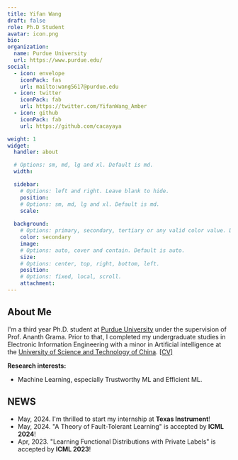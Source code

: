 ```yaml
---
title: Yifan Wang
draft: false
role: Ph.D Student
avatar: icon.png
bio: 
organization:
  name: Purdue University
  url: https://www.purdue.edu/
social:
  - icon: envelope
    iconPack: fas
    url: mailto:wang5617@purdue.edu
  - icon: twitter
    iconPack: fab
    url: https://twitter.com/YifanWang_Amber
  - icon: github
    iconPack: fab
    url: https://github.com/cacayaya

weight: 1
widget:
  handler: about

  # Options: sm, md, lg and xl. Default is md.
  width:

  sidebar:
    # Options: left and right. Leave blank to hide.
    position:
    # Options: sm, md, lg and xl. Default is md.
    scale:
  
  background:
    # Options: primary, secondary, tertiary or any valid color value. Default is primary.
    color: secondary
    image:
    # Options: auto, cover and contain. Default is auto.
    size:
    # Options: center, top, right, bottom, left.
    position:
    # Options: fixed, local, scroll.
    attachment: 
---
```


## About Me 
I'm a third year Ph.D. student at [Purdue University](https://www.purdue.edu/) under the supervision of Prof. Ananth Grama. Prior to that, I completed my undergraduate studies in Electronic Information Engineering with a minor in Artificial intelligence at the [University of Science and Technology of China](http://en.ustc.edu.cn/). [[CV]](https://drive.google.com/file/d/1FR2Yadg3FdQy9loAyvuELjd-FlW5nYQa/view?usp=share_link)

**Research interests:**
* Machine Learning, especially Trustworthy ML and Efficient ML.

## NEWS
* May, 2024. I'm thrilled to start my internship at **Texas Instrument**!
* May, 2024. "A Theory of Fault-Tolerant Learning" is accepted by **ICML 2024**!
* Apr, 2023. "Learning Functional Distributions with Private Labels" is accepted by **ICML 2023**!


